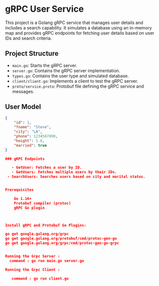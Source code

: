 # gRPC User Service

This project is a Golang gRPC service that manages user details and includes a search capability. It simulates a database using an in-memory map and provides gRPC endpoints for fetching user details based on user IDs and search criteria.

## Project Structure

- `main.go`: Starts the gRPC server.
- `server.go`: Contains the gRPC server implementation.
- `types.go`: Contains the user type and simulated database.
- `client/client.go`: Implements a client to test the gRPC server.
- `proto/service.proto`: Protobuf file defining the gRPC service and messages.

## User Model

```json
{
    "id": 1,
    "fname": "Steve",
    "city": "LA",
    "phone": 1234567890,
    "height": 5.8,
    "married": true
}

### gRPC Endpoints

   - GetUser: Fetches a user by ID.
   - GetUsers: Fetches multiple users by their IDs.
 - SearchUsers: Searches users based on city and marital status.


Prerequisites

    Go 1.16+
    Protobuf compiler (protoc)
    gRPC Go plugin



Install gRPC and Protobuf Go Plugins:

go get google.golang.org/grpc
go get google.golang.org/protobuf/cmd/protoc-gen-go
go get google.golang.org/grpc/cmd/protoc-gen-go-grpc


Running the Grpc Server : 
  command : go run main.go server.go 

Running the Grpc Client : 

   command : go run client.go

